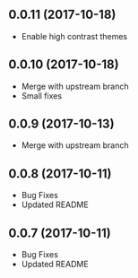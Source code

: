 <a name="0.0.11"></a>
## 0.0.11 (2017-10-18)

- Enable high contrast themes

<a name="0.0.10"></a>
## 0.0.10 (2017-10-18)

- Merge with upstream branch
- Small fixes

<a name="0.0.9"></a>
## 0.0.9 (2017-10-13)

- Merge with upstream branch

<a name="0.0.8"></a>
## 0.0.8 (2017-10-11)

- Bug Fixes
- Updated README

<a name="0.0.7"></a>
## 0.0.7 (2017-10-11)

- Bug Fixes
- Updated README